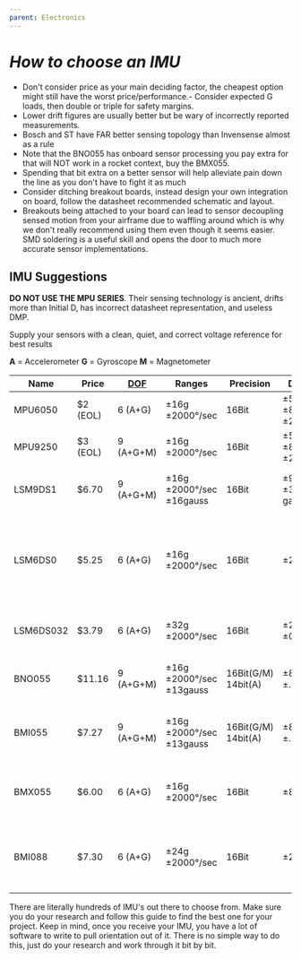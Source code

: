 ```yaml
---
parent: Electronics
---
```


# _How to choose an IMU_

-   Don't consider price as your main deciding factor, the cheapest option might
    still have the worst price/performance.- Consider expected G loads, then
    double or triple for safety margins.
-   Lower drift figures are usually better but be wary of incorrectly reported
    measurements.
-   Bosch and ST have FAR better sensing topology than Invensense almost as a rule
-   Note that the BNO055 has onboard sensor processing you pay extra for that
    will NOT work in a rocket context, buy the BMX055.
-   Spending that bit extra on a better sensor will help alleviate pain down the
    line as you don't have to fight it as much
-   Consider ditching breakout boards, instead design your own integration on
    board, follow the datasheet recommended schematic and layout.
-   Breakouts being attached to your board can lead to sensor decoupling sensed
    motion from your airframe due to waffling around which is why we don't really
    recommend using them even though it seems easier. SMD soldering is a useful
    skill and opens the door to much more accurate sensor implementations.

## IMU Suggestions

**DO NOT USE THE MPU SERIES**. Their sensing technology is ancient, drifts more
than Initial D, has incorrect datasheet representation, and useless DMP.

Supply your sensors with a clean, quiet, and correct voltage reference for best
results

**A** = Accelerometer
**G** = Gyroscope
**M** = Magnetometer

| Name      | Price    | [DOF]     | Ranges                   | Precision           | Drift figures                 | Library? | Recommended                                                                                    |
| --------- | -------- | --------- | ------------------------ | ------------------- | ----------------------------- | -------- | ---------------------------------------------------------------------------------------------- |
| MPU6050   | $2 (EOL) | 6 (A+G)   | ±16g ±2000°/sec          | 16Bit               | ±50mg(up to ±80mg) ±20º/s     | Many     | Bad drift, bad lifetime, **do not use**                                                        |
| MPU9250   | $3 (EOL) | 9 (A+G+M) | ±16g ±2000°/sec          | 16Bit               | ±50mg(up to ±80mg) ±20º/s     | Many     | Same sensors as `6050`, **do not use**                                                         |
| LSM9DS1   | $6.70    | 9 (A+G+M) | ±16g ±2000°/sec ±16gauss | 16Bit               | ±90mg(stable) ±30º/s ±1 gauss | Many     | Yes, good drift figures and a proven architecture                                              |
| LSM6DS0   | $5.25    | 6 (A+G)   | ±16g ±2000°/sec          | 16Bit               | ±20mg ±1º/s                   | Some     | Maybe, really recommend the LSM9DS1 a bit more due to it being proven out and better supported |
| LSM6DS032 | $3.79    | 6 (A+G)   | ±32g ±2000°/sec          | 16Bit               | ±20mg ±0.5º/s                 | One      | Maybe, a newer sensor with support from adafruit                                               |
| BNO055    | $11.16   | 9 (A+G+M) | ±16g ±2000°/sec ±13gauss | 16Bit(G/M) 14bit(A) | ±80mg ±2º/s ±.04 gauss        | Many     | No, built-in sensor fusion fails under flight loads                                            |
| BMI055    | $7.27    | 9 (A+G+M) | ±16g ±2000°/sec ±13gauss | 16Bit(G/M) 14bit(A) | ±80mg ±2º/s ±.04 gauss        | None     | Yes, same sensors as the BNO but without the processor                                         |
| BMX055    | $6.00    | 6 (A+G)   | ±16g ±2000°/sec          | 16Bit               | ±80mg ±2º/s                   | None     | Yes, same sensors as BNO minus magnetometer and processor                                      |
| BMI088    | $7.30    | 6 (A+G)   | ±24g ±2000°/sec          | 16Bit               | ±20mg ±1º/s                   | One      | Yes, best choice, a good newer sensor with lower drift figures than others                     |

[dof]: https://en.wikipedia.org/wiki/Degrees_of_freedom "Degrees of freedom"

There are literally hundreds of IMU's out there to choose from. Make sure you
do your research and follow this guide to find the best one for your project.
Keep in mind, once you receive your IMU, you have a lot of software to write to
pull orientation out of it. There is no simple way to do this, just do your
research and work through it bit by bit.
